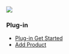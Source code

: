 # ![](blob:file:///55bda31f-0103-43cb-8b5f-975e0d4b660c)

### Plug-in

* [Plug-in Get Started](/plugin/plug-in-get-started.md)
* [Add Product](/plugin/add-product.md)



